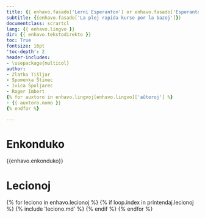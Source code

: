 ```yaml
---
title: {{ enhavo.fasado['Lerni Esperanton'] or enhavo.fasado['Esperanto en 12 lecionoj'] }}
subtitle: {{enhavo.fasado['La plej rapida kurso por la bazoj']}}
documentclass: scrartcl
lang: {{ enhavo.lingvo }}
dir: {{ enhavo.tekstodirekto }}
toc: True
fontsize: 16pt
'toc-depth': 2
header-includes:
- \usepackage{multicol}
author:
- Zlatko Tišljar
- Spomenka Štimec
- Ivica Špoljarec
- Roger Imbert
{% for auxtoro in enhavo.lingvoj[enhavo.lingvo]['aŭtoroj'] %}
- {{ auxtoro.nomo }}
{% endfor %}

---
```


# Enkonduko

{{enhavo.enkonduko}}

# Lecionoj

{% for leciono in enhavo.lecionoj %}
  {% if loop.index in printendaj.lecionoj %}
    {% include 'leciono.md' %}
  {% endif %}
{% endfor %}
